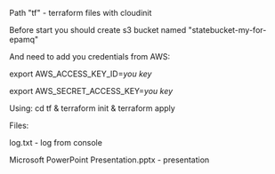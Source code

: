 Path "tf" - terraform files with cloudinit

Before start you should create s3 bucket named "statebucket-my-for-epamq"

And need to add you credentials from AWS: 

export AWS_ACCESS_KEY_ID=*you key*

export AWS_SECRET_ACCESS_KEY=*you key*

Using: cd tf & terraform init & terraform apply


Files:

log.txt - log from console

Microsoft PowerPoint Presentation.pptx - presentation


